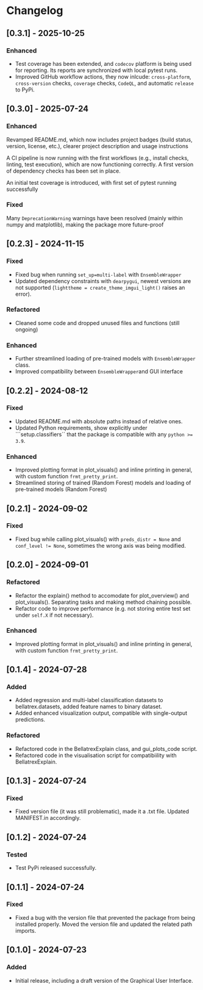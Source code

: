 # Changelog

## [0.3.1] - 2025-10-25

### Enhanced
- Test coverage has been extended, and `codecov` platform is being used for reporting. Its reports are synchronized with local pytest runs.
- Improved GitHub workflow actions, they now inlcude: `cross-platform`,  `cross-version` checks, `coverage` checks, `CodeQL`, and automatic `release` to PyPi.


## [0.3.0] - 2025-07-24

### Enhanced
Revamped README.md, which now includes project badges (build status, version, license, etc.), clearer project description and usage instructions

A CI pipeline is now running with the first workflows (e.g., install checks, linting, test execution), which are now functioning correctly. A first version of dependency checks has been set in place.

An initial test coverage is introduced, with first set of pytest running successfully

### Fixed

Many `DeprecationWarning` warnings have been resolved (mainly within numpy and matplotlib), making the package more future-proof



## [0.2.3] - 2024-11-15
### Fixed
- Fixed bug when running `set_up=multi-label` with `EnsembleWrapper`
- Updated dependency constraints with `dearpygui`, newest versions are not supported (`lighttheme = create_theme_imgui_light()` raises an error).

### Refactored
- Cleaned some code and dropped unused files and functions (still ongoing)
### Enhanced
- Further streamlined loading of pre-trained models with `EnsembleWrapper` class.
- Improved compatibility between `EnsembleWrapper`and GUI interface



## [0.2.2] - 2024-08-12
### Fixed
- Updated README.md with absolute paths instead of relative ones.
- Updated Python requirements, show explicitly under ```setup.classifiers`` that the package is compatible with any `python >= 3.9`.
### Enhanced
- Improved plotting format in plot_visuals() and inline printing in general, with custom function `frmt_pretty_print`.
- Streamlined storing of trained (Random Forest) models and loading of pre-trained models (Random Forest)

## [0.2.1] - 2024-09-02
### Fixed
- Fixed bug while calling plot_visuals() with `preds_distr = None` and `conf_level != None`, sometimes the wrong axis was being modified.

## [0.2.0] - 2024-09-01
### Refactored
- Refactor the explain() method to accomodate for plot_overview() and plot_visuals(). Separating tasks and making method chaining possible.
- Refactor code to improve performance (e.g. not storing entire test set under `self.X` if not necessary).
### Enhanced
- Improved plotting format in plot_visuals() and inline printing in general, with custom function `frmt_pretty_print`.

## [0.1.4] - 2024-07-28
### Added
- Added regression and multi-label classification datasets to bellatrex.datasets, added feature names to binary dataset.
- Added enhanced visualization output, compatible with single-output predictions.

### Refactored
- Refactored code in the BellatrexExplain class, and gui_plots_code script.
- Refactored code in the visualisation script for compatibiility with BellatrexExplain.

## [0.1.3] - 2024-07-24
### Fixed
- Fixed version file (it was still problematic), made it a .txt file. Updated MANIFEST.in accordingly.

## [0.1.2] - 2024-07-24
### Tested
- Test PyPi released successfully.

## [0.1.1] - 2024-07-24
### Fixed
- Fixed a bug with the version file that prevented the package from being installed properly. Moved the version file and updated the related path imports.

## [0.1.0] - 2024-07-23
### Added
- Initial release, including a draft version of the Graphical User Interface.